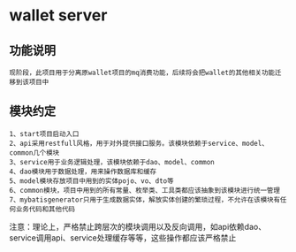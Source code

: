# wallet server

## 功能说明
    现阶段，此项目用于分离原wallet项目的mq消费功能，后续将会把wallet的其他相关功能迁移到该项目中

## 模块约定
    
    1、start项目启动入口
    2、api采用restfull风格，用于对外提供接口服务。该模块依赖于service、model、common几个模块
    3、service用于业务逻辑处理，该模块依赖于dao、model、common
    4、dao模块用于数据处理，用来操作数据库和缓存
    5、model模块存放项目中用到的实体pojo、vo、dto等
    6、common模块，项目中用到的所有常量、枚举类、工具类都应该抽象到该模块进行统一管理
    7、mybatisgenerator只用于生成数据实体，解放实体创建的繁琐过程，不允许在该模块有任何业务代码和其他代码
    
注意：理论上，严格禁止跨层次的模块调用以及反向调用，如api依赖dao、service调用api、service处理缓存等等，这些操作都应该严格禁止
